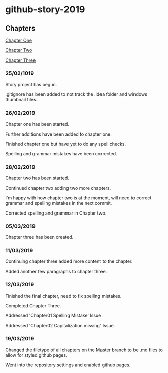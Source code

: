 # github-story-2019

## Chapters

[Chapter One](chapter01.md)

[Chapter Two](chapter02.md)

[Chapter Three](chapter03.md)

### 25/02/1019

Story project has begun.

.gitignore has been added to not track the .idea folder and windows thumbnail files.

### 26/02/2019

Chapter one has been started.

Further additions have been added to chapter one.

Finished chapter one but have yet to do any spell checks.

Spelling and grammar mistakes have been corrected.

### 28/02/2019

Chapter two has been started.

Continued chapter two adding two more chapters.

I'm happy with how chapter two is at the moment, will need to correct grammar and spelling mistakes in the next commit.

Corrected spelling and grammar in Chapter two.

### 05/03/2019

Chapter three has been created.

### 11/03/2019

Continuing chapter three added more content to the chapter.

Added another few paragraphs to chapter three.

### 12/03/2019

Finished the final chapter, need to fix spelling mistakes.

Completed Chapter Three.

Addressed 'Chapter01 Spelling Mistake' Issue.

Addressed 'Chapter02 Capitalization missing' Issue.

### 19/03/2019

Changed the filetype of all chapters on the Master branch to be .md files to allow for styled github pages.

Went into the repository settings and enabled github pages.
